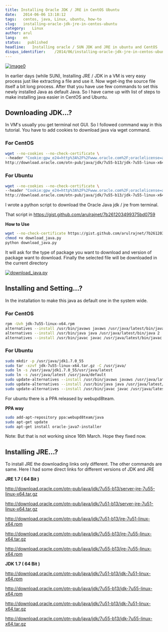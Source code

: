 ```yaml
---
title: Installing Oracle JDK / JRE in CentOS Ubuntu
date:   2014-06-06 13:18:12
tags:   centos, java, Linux, ubuntu, how-to
slug:   installing-oracle-jdk-jre-in-centos-ubuntu
category:   Linux
author: arul
lang:   en
status:   published
headline:   Installing oracle / SUN JDK and JRE in ubuntu and CentOS
disqus_identifier:    /2014/06/installing-oracle-jdk-jre-in-centos-ubuntu.html
---
```


[![image0](http://2.bp.blogspot.com/-7e9P9JpkCKg/U5ITbc1zw3I/AAAAAAAAVz8/-NrvH8mXWyU/s320/download.jpg)](http://2.bp.blogspot.com/-7e9P9JpkCKg/U5ITbc1zw3I/AAAAAAAAVz8/-NrvH8mXWyU/s1600/download.jpg)

In earlier days (while SUN), Installing JRE / JDK in a VM is very easy
process just like extracting a file and use it. Now wget-ing the source
file itself a bit long process. After that you have use few commands to
set this newly installed Java as default Java. So I have came up with
list of steps to make installing java easier in CentOS and Ubuntu.

## Downloading JDK\...?

In VM\'s usually you get terminal not GUI. So I followed command way in
this tutorial. You have to add cookies to download java via wget
command.

### For CentOS

``` bash
wget --no-cookies --no-check-certificate \
--header "Cookie:gpw_e24=http%3A%2F%2Fwww.oracle.com%2F;oraclelicense=accept-securebackup-cookie" \
http://download.oracle.com/otn-pub/java/jdk/7u55-b13/jdk-7u55-linux-x64.rpm
```

### For Ubuntu

``` bash
wget --no-cookies --no-check-certificate \
--header "Cookie:gpw_e24=http%3A%2F%2Fwww.oracle.com%2F;oraclelicense=accept-securebackup-cookie" \
http://download.oracle.com/otn-pub/java/jdk/7u55-b13/jdk-7u55-linux-x64.tar.gz
```

I wrote a python script to download the Oracle Java jdk / jre from
terminal.

That script in <https://gist.github.com/arulrajnet/7b261203499375bd0759>

**How to Use**

``` bash
wget --no-check-certificate https://gist.github.com/arulrajnet/7b261203499375bd0759/raw/download_java.py
chmod +x download_java.py
python download_java.py
```

It will ask for the type of package you want to download and version of
package want to download. Finally the selected file will be downloaded
in the current directory

[![download_java.py](http://1.bp.blogspot.com/-eo7_9M3j3A8/VU4kPpVeykI/AAAAAAAAWPM/ohiVIUXjUHo/s640/download_java.png)](http://1.bp.blogspot.com/-eo7_9M3j3A8/VU4kPpVeykI/AAAAAAAAWPM/ohiVIUXjUHo/s1600/download_java.png)

## Installing and Setting\...?

In the installation to make this java as default one in the system wide.

### For CentOS

``` bash
rpm -Uvh jdk-7u55-linux-x64.rpm
alternatives --install /usr/bin/javaws javaws /usr/java/latest/bin/javaws 2
alternatives --install /usr/bin/java java /usr/java/latest/bin/java 2
alternatives --install /usr/bin/javac javac /usr/java/latest/bin/javac 2
```

### For Ubuntu

``` bash
sudo mkdir -p /usr/java/jdk1.7.0_55
sudo tar -xzvf jdk-7u55-linux-x64.tar.gz -C /usr/java/
sudo ln -s /usr/java/jdk1.7.0_55/usr/java/latest
sudo ln -s /usr/java/latest /usr/java/default
sudo update-alternatives --install /usr/bin/javaws javaws /usr/java/latest/bin/javaws 2
sudo update-alternatives --install /usr/bin/java java /usr/java/latest/bin/java 2
sudo update-alternatives --install /usr/bin/javac javac /usr/java/latest/bin/javac 2
```

For ubuntu there is a PPA released by webupd8team.

**PPA way**

``` bash
sudo add-apt-repository ppa:webupd8team/java
sudo apt-get update
sudo apt-get install oracle-java7-installer
```

Note: But that is not working since 16th March. Hope they fixed now.

## Installing JRE\...?

To install JRE the downloading links only different. The other commands
are same. Here I had some direct links for different versions of JDK and
JRE

**JRE 1.7 ( 64 Bit )**

<http://download.oracle.com/otn-pub/java/jdk/7u55-b13/server-jre-7u55-linux-x64.tar.gz>

<http://download.oracle.com/otn-pub/java/jdk/7u51-b13/server-jre-7u51-linux-x64.tar.gz>

<http://download.oracle.com/otn-pub/java/jdk/7u51-b13/jre-7u51-linux-x64.rpm>

<http://download.oracle.com/otn-pub/java/jdk/7u55-b13/jre-7u55-linux-x64.tar.gz>

<http://download.oracle.com/otn-pub/java/jdk/7u55-b13/jre-7u55-linux-x64.rpm>

**JDK 1.7 ( 64 Bit )**

<http://download.oracle.com/otn-pub/java/jdk/7u51-b13/jdk-7u51-linux-x64.rpm>

<http://download.oracle.com/otn-pub/java/jdk/7u55-b13/jdk-7u55-linux-x64.rpm>

<http://download.oracle.com/otn-pub/java/jdk/7u51-b13/jdk-7u51-linux-x64.tar.gz>

<http://download.oracle.com/otn-pub/java/jdk/7u55-b13/jdk-7u55-linux-x64.tar.gz>
